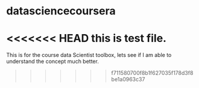 datasciencecoursera
===================

<<<<<<< HEAD
this is test file.
=======
This is for the course data Scientist toolbox, lets see if I am able to understand the concept much better.
>>>>>>> f711580700f8b1f627035f178d3f8be1a0963c37
